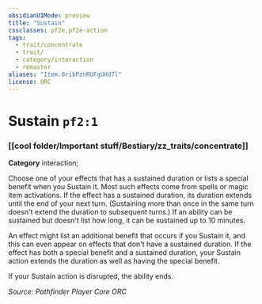 ```yaml
---
obsidianUIMode: preview
title: "Sustain"
cssclasses: pf2e,pf2e-action
tags:
  - trait/concentrate
  - trait/
  - category/interaction
  - remaster
aliases: "Item.0ribPznRUFgUHd7l"
license: ORC
---
```

# Sustain `pf2:1`

### [[cool folder/Important stuff/Bestiary/zz_traits/concentrate]]

**Category** interaction; 




Choose one of your effects that has a sustained duration or lists a special benefit when you Sustain it. Most such effects come from spells or magic item activations. If the effect has a sustained duration, its duration extends until the end of your next turn. (Sustaining more than once in the same turn doesn't extend the duration to subsequent turns.) If an ability can be sustained but doesn't list how long, it can be sustained up to 10 minutes.

An effect might list an additional benefit that occurs if you Sustain it, and this can even appear on effects that don't have a sustained duration. If the effect has both a special benefit and a sustained duration, your Sustain action extends the duration as well as having the special benefit.

If your Sustain action is disrupted, the ability ends.

*Source: Pathfinder Player Core*
*ORC*